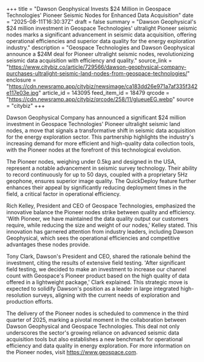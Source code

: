 +++
title = "Dawson Geophysical Invests $24 Million in Geospace Technologies' Pioneer Seismic Nodes for Enhanced Data Acquisition"
date = "2025-08-11T16:30:37Z"
draft = false
summary = "Dawson Geophysical's $24 million investment in Geospace Technologies' ultralight Pioneer seismic nodes marks a significant advancement in seismic data acquisition, offering operational efficiencies and superior data quality for the energy exploration industry."
description = "Geospace Technologies and Dawson Geophysical announce a $24M deal for Pioneer ultralight seismic nodes, revolutionizing seismic data acquisition with efficiency and quality."
source_link = "https://www.citybiz.co/article/729566/dawson-geophysical-company-purchases-ultralight-seismic-land-nodes-from-geospace-technologies/"
enclosure = "https://cdn.newsramp.app/citybiz/newsimage/ca183dd26e971a7af335f342e117e03e.jpg"
article_id = 143095
feed_item_id = 18479
qrcode = "https://cdn.newsramp.app/citybiz/qrcode/258/11/glueueEG.webp"
source = "citybiz"
+++

<p>Dawson Geophysical Company has announced a significant $24 million investment in Geospace Technologies' Pioneer ultralight seismic land nodes, a move that signals a transformative shift in seismic data acquisition for the energy exploration sector. This partnership highlights the industry's increasing demand for more efficient and high-quality data collection tools, with the Pioneer nodes at the forefront of this technological evolution.</p><p>The Pioneer nodes, weighing under 0.5kg and designed in the USA, represent a notable advancement in seismic survey technology. Their ability to record continuously for up to 50 days, coupled with a proprietary 5Hz geophone, ensures superior image quality. The QuickDeploy feature further enhances their appeal by significantly reducing deployment times in the field, a critical factor in operational efficiency.</p><p>Rich Kelley, President and CEO of Geospace Technologies, emphasized the innovative balance the Pioneer nodes strike between quality and efficiency. 'With Pioneer, we have maintained the data quality output our customers require, while reducing the size and weight of our nodes,' Kelley stated. This innovation has garnered attention from industry leaders, including Dawson Geophysical, which sees the operational efficiencies and competitive advantages these nodes provide.</p><p>Tony Clark, Dawson's President and CEO, shared the rationale behind the investment, citing the results of extensive field testing. 'After significant field testing, we decided to make an investment to increase our channel count with Geospace's Pioneer product based on the high quality of data offered in a lightweight package,' Clark explained. This strategic move is expected to solidify Dawson's position as a leader in large integrated high-resolution surveys, aligning with the current needs of exploration and production efforts.</p><p>The delivery of the Pioneer nodes is scheduled to commence in the third quarter of 2025, marking a pivotal moment in the collaboration between Dawson Geophysical and Geospace Technologies. This deal not only underscores the sector's growing reliance on advanced seismic data acquisition tools but also establishes a new benchmark for operational efficiency and data quality in energy exploration. For more information on the Pioneer nodes, visit <a href='https://www.geospace.com' rel='nofollow' target='_blank'>https://www.geospace.com</a>.</p>